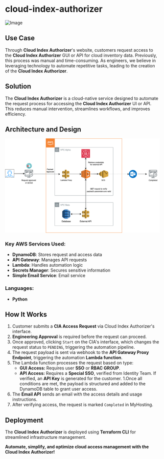 # cloud-index-authorizer

![Image](https://github.com/user-attachments/assets/b50ace7c-5ddd-4be6-ab5e-228ac903e3e5)


## Use Case

Through **Cloud Index Authorizer**'s website, customers request access to the **Cloud Index Authorizer** GUI or API for cloud inventory data. Previously, this process was manual and time-consuming. As engineers, we believe in leveraging technology to automate repetitive tasks, leading to the creation of the **Cloud Index Authorizer**.


## Solution

The **Cloud Index Authorizer** is a cloud-native service designed to automate the request process for accessing the **Cloud Index Authorizer** UI or API. This reduces manual intervention, streamlines workflows, and improves efficiency.



## Architecture and Design

![Cloud Index Authorizer](assets/cia-diagram.svg)

### Key AWS Services Used:

- **DynamoDB**:  Stores request and access data
- **API Gateway**: Manages API requests
- **Lambda**: Handles automation logic
- **Secrets Manager**: Secures sensitive information
- **Simple Email Service**: Email service

### Languages:

- **Python** 

## How It Works

1. Customer submits a **CIA Access Request** via Cloud Index Authorizer's interface.
1. **Engineering Approval** is required before the request can proceed.
1. Once approved, clicking `Start` on the CIA's interface, which changes the request status to `PENDING`, triggering the automation pipeline.
1. The request payload is sent via webhook to the **API Gateway Proxy Endpoint**, triggering the automation **Lambda function**.
1. The Lambda function processes the request based on type:
   - **GUI Access:** Requires user **SSO** or **RBAC GROUP**.
   - **API Access:** Requires a **Special SSO**, verified from Identity Team. If verified, an **API Key** is generated for the customer.
1.Once all conditions are met, the payload is structured and added to the DynamoDB table to grant user access.
1. The **Email API** sends an email with the access details and usage instructions.
1. After verifying access, the request is marked `Completed` in MyHosting.


## Deployment

The **Cloud Index Authorizer** is deployed using **Terraform CLI** for streamlined infrastructure management.

**Automate, simplify, and optimize cloud access management with the Cloud Index Authorizer!**
